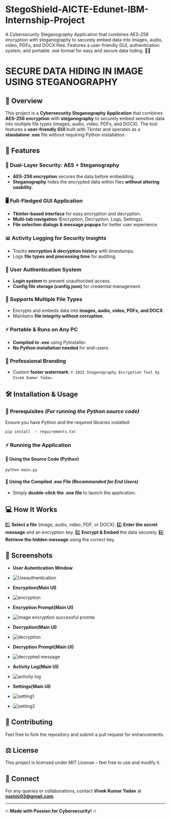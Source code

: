 # StegoShield-AICTE-Edunet-IBM-Internship-Project
A Cybersecurity Steganography Application that combines AES-256 encryption with steganography to securely embed data into images, audio, video, PDFs, and DOCX files. Features a user-friendly GUI, authentication system, and portable .exe format for easy and secure data hiding. 🚀🔐

# **SECURE DATA HIDING IN IMAGE USING STEGANOGRAPHY**

## **📌 Overview**
This project is a **Cybersecurity Steganography Application** that combines **AES-256 encryption** with **steganography** to securely embed sensitive data into multiple file types (images, audio, video, PDFs, and DOCX). The tool features a **user-friendly GUI** built with Tkinter and operates as a **standalone .exe** file without requiring Python installation.

## **🚀 Features**

### **🔐 Dual-Layer Security: AES + Steganography**
- **AES-256 encryption** secures the data before embedding.
- **Steganography** hides the encrypted data within files **without altering usability**.

### **🖥️ Full-Fledged GUI Application**
- **Tkinter-based interface** for easy encryption and decryption.
- **Multi-tab navigation** (Encryption, Decryption, Logs, Settings).
- **File selection dialogs & message popups** for better user experience.

### **📊 Activity Logging for Security Insights**
- Tracks **encryption & decryption history** with timestamps.
- Logs **file types and processing time** for auditing.

### **🔑 User Authentication System**
- **Login system** to prevent unauthorized access.
- **Config file storage (config.json)** for credential management.

### **📁 Supports Multiple File Types**
- Encrypts and embeds data into **images, audio, video, PDFs, and DOCX**.
- Maintains **file integrity without corruption**.

### **⚡ Portable & Runs on Any PC**
- **Compiled to .exe** using PyInstaller.
- **No Python installation needed** for end-users.

### **🎨 Professional Branding**
- Custom **footer watermark**: `© 2025 Steganography Encryption Tool by Vivek Kumar Yadav`.

## **🛠️ Installation & Usage**
### **🔴 Prerequisites** *(For running the Python source code)*
Ensure you have Python and the required libraries installed:
```bash
pip install -r requirements.txt
```

### **⚡ Running the Application**
#### **🔹 Using the Source Code (Python)**
```bash
python main.py
```

#### **🔹 Using the Compiled .exe File** *(Recommended for End Users)*
- Simply **double-click the .exe file** to launch the application.

## **💻 How It Works**
1️⃣ **Select a file** (image, audio, video, PDF, or DOCX).
2️⃣ **Enter the secret message** and an encryption key.
3️⃣ **Encrypt & Embed** the data securely.
4️⃣ **Retrieve the hidden message** using the correct key.

## **📸 Screenshots** 
- **User Autentication Window**
- ![Useauthentication](https://github.com/user-attachments/assets/cef3cbcd-5958-440a-90b3-493f747a86f1)

- **Encryption(Main UI)**
- ![encryption](https://github.com/user-attachments/assets/354c6b08-1625-4cf9-9d0a-14e266b8f66b)

- **Encryption Prompt(Main UI)**
- ![image encryption successful promte](https://github.com/user-attachments/assets/b616fd1f-6bf3-4f48-b6a6-a4c154abd640)

- **Decryption(Main UI)**
- ![decryption](https://github.com/user-attachments/assets/49ae6a85-789e-420b-acee-9709645dbd6d)

- **Decryption Prompt(Main UI)**
- ![decrypted message](https://github.com/user-attachments/assets/3ff00ddf-5623-46fa-8dbd-f1922aa31377)

- **Activity Log(Main UI)**
- ![activity log](https://github.com/user-attachments/assets/29b32e66-1f5e-4863-88a6-0c920d6bffe6)

- **Settings(Main UI)**
- ![setting1](https://github.com/user-attachments/assets/04cb14af-e583-4706-a7f8-3313ee1736db)
- ![setting2](https://github.com/user-attachments/assets/dfc68772-9bad-4965-b5cb-68a05063bf60)

## **📝 Contributing**
Feel free to fork the repository and submit a pull request for enhancements.

## **⚖️ License**
This project is licensed under MIT License – feel free to use and modify it.

## **🤝 Connect**
For any queries or collaborations, contact **Vivek Kumar Yadav** at **nastov03@gmail.com**.

---

🔥 **Made with Passion for Cybersecurity!** 🔥


